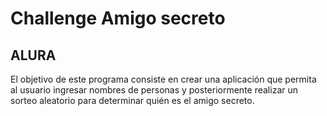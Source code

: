 <h1>Challenge Amigo secreto</h1>

<h2>ALURA</h2>

El objetivo de este programa consiste en crear una aplicación que permita al usuario ingresar nombres de personas y posteriormente realizar un sorteo aleatorio para determinar quién es el amigo secreto.

